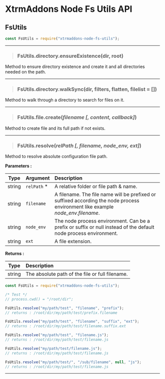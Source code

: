 # XtrmAddons Node Fs Utils API

## FsUtils

```js
const FsUtils = require("xtrmaddons-node-fs-utils");
```

---

>### FsUtils.directory.ensureExistence(dir, root)

Method to ensure directory existence and create it and all directories needed on the path.

---

>### FsUtils.directory.walkSync(dir, filters, flatten, filelist = [])

Method to walk through a directory to search for files on it.

---

>### FsUtils.file.create(_filename [, content, callback]_)

Method to create file and its full path if not exists.

---

>### FsUtils.resolve(_relPath [, filename, node_env, ext]_)

Method to resolve absolute configuration file path.

**Parameters :**

| Type     | Argument      | Description                            |
|:--------:| :-------------| :--------------------------------------|
| string   | `relPath` *     | A relative folder or file path & name. |
| string   | `filename`    | A filename. The file name will be prefixed or suffixed according the node process environment like example *node_env.filename*.|
| string   | `node_env`     | The node process environment. Can be a prefix or suffix or null instead of the default node process environment. |
| string   | `ext`     | A file extension. |

**Returns :**

| Type     | Description                            |
|:--------:| :--------------------------------------|
| string   | The absolute path of the file or full filename. |

```js
const FsUtils = require("xtrmaddons-node-fs-utils");

/* Test */
// process.cwd() = "/root/dir";

FsUtils.resolve("my/path/test", "filename", "prefix");
// returns : /root/dir/my/path/test/prefix.filename

FsUtils.resolve("my/path/test", "filename", "suffix", "ext");
// returns : /root/dir/my/path/test/filename.suffix.ext

FsUtils.resolve("my/path/test", "filename.js");
// returns : /root/dir/my/path/test/filename.js

FsUtils.resolve("my/path/test/filename.js");
// returns : /root/dir/my/path/test/filename.js

FsUtils.resolve("my/path/test/", "/sub/filename", null, "js");
// returns : /root/dir/my/path/test/filename.js
```

---
